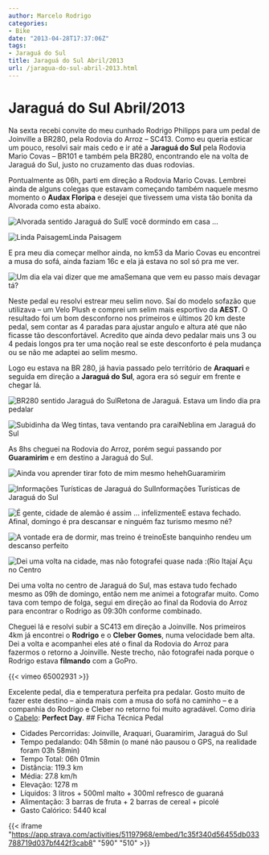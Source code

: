 ```yaml
---
author: Marcelo Rodrigo
categories:
- Bike
date: "2013-04-28T17:37:06Z"
tags:
- Jaraguá do Sul
title: Jaraguá do Sul Abril/2013
url: /jaragua-do-sul-abril-2013.html
---
```

# Jaraguá do Sul Abril/2013
Na sexta recebi convite do meu cunhado Rodrigo Philipps para um pedal de Joinville a BR280, pela Rodovia do Arroz – SC413. Como eu queria esticar um pouco, resolvi sair mais cedo e ir até a **Jaraguá do Sul** pela Rodovia Mario Covas – BR101 e também pela BR280, encontrando ele na volta de Jaraguá do Sul, justo no cruzamento das duas rodovias.

Pontualmente as 06h, parti em direção a Rodovia Mario Covas. Lembrei ainda de alguns colegas que estavam começando também naquele mesmo momento o **Audax Floripa** e desejei que tivessem uma vista tão bonita da Alvorada como esta abaixo.

![Alvorada sentido Jaraguá do Sul](/images/2013/04/pedal-jaragua-do-sul-alvorada.webp)E você dormindo em casa …

![Linda Paisagem](/images/2013/04/SAM_3125-001.webp)Linda Paisagem

E pra meu dia começar melhor ainda, no km53 da Mario Covas eu encontrei a musa do sofá, ainda faziam 16c e ela já estava no sol só pra me ver.

![Um dia ela vai dizer que me ama](/images/2013/04/SAM_3139.webp)Semana que vem eu passo mais devagar tá?

Neste pedal eu resolvi estrear meu selim novo. Saí do modelo sofazão que utilizava – um Velo Plush e comprei um selim mais esportivo da **AEST**. O resultado foi um bom desconforno nos primeiros e últimos 20 km deste pedal, sem contar as 4 paradas para ajustar angulo e altura até que não ficasse tão desconfortável. Acredito que ainda devo pedalar mais uns 3 ou 4 pedais longos pra ter uma noção real se este desconforto é pela mudança ou se não me adaptei ao selim mesmo.

Logo eu estava na BR 280, já havia passado pelo território de **Araquari** e seguida em direção a **Jaraguá do Sul**, agora era só seguir em frente e chegar lá.

![BR280 sentido Jaraguá do Sul](/images/2013/04/SAM_3147-001.webp)Retona de Jaraguá. Estava um lindo dia pra pedalar

![Subidinha da Weg tintas, tava ventando pra carai](/images/2013/04/SAM_3150.webp)Neblina em Jaraguá do Sul

As 8hs cheguei na Rodovia do Arroz, porém segui passando por **Guaramirim** e em destino a Jaraguá do Sul.

![Ainda vou aprender tirar foto de mim mesmo heheh](/images/2013/04/guaramirim.webp)Guaramirim

![Informações Turísticas de Jaraguá do Sul](/images/2013/04/SAM_3167.webp)Informações Turísticas de Jaraguá do Sul

![É gente, cidade de alemão é assim ... infelizmente](/images/2013/04/SAM_3168.webp)E estava fechado. Afinal, domingo é pra descansar e ninguém faz turismo mesmo né?

![A vontade era de dormir, mas treino é treino](/images/2013/04/SAM_3177.webp)Este banquinho rendeu um descanso perfeito

![Dei uma volta na cidade, mas não fotografei quase nada :(](/images/2013/04/SAM_3180.webp)Rio Itajaí Açu no Centro

Dei uma volta no centro de Jaraguá do Sul, mas estava tudo fechado mesmo as 09h de domingo, então nem me animei a fotografar muito. Como tava com tempo de folga, segui em direção ao final da Rodovia do Arroz para encontrar o Rodrigo as 09:30h conforme combinado.

Cheguei lá e resolvi subir a SC413 em direção a Joinville. Nos primeiros 4km já encontrei o **Rodrigo** e o **Cleber Gomes**, numa velocidade bem alta. Dei a volta e acompanhei eles até o final da Rodovia do Arroz para fazermos o retorno a Joinville. Neste trecho, não fotografei nada porque o Rodrigo estava **filmando** com a GoPro.

{{< vimeo 65002931 >}}

Excelente pedal, dia e temperatura perfeita pra pedalar. Gosto muito de fazer este destino – ainda mais com a musa do sofá no caminho – e a companhia do Rodrigo e Cleber no retorno foi muito agradável. Como diria o [Cabelo](http://pedaldocabelo.blogspot.com.br/): **Perfect Day**. ## Ficha Técnica Pedal

- Cidades Percorridas: Joinville, Araquari, Guaramirim, Jaraguá do Sul
- Tempo pedalando: 04h 58min (o mané não pausou o GPS, na realidade foram 03h 58min)
- Tempo Total: 06h 01min
- Distância: 119.3 km
- Média: 27.8 km/h
- Elevação: 1278 m
- Líquidos: 3 litros + 500ml malto + 300ml refresco de guaraná
- Alimentação: 3 barras de fruta + 2 barras de cereal + picolé
- Gasto Calórico: 5440 kcal

{{< iframe "https://app.strava.com/activities/51197968/embed/1c35f340d56455db033788719d037bf442f3cab8" "590" "510" >}}